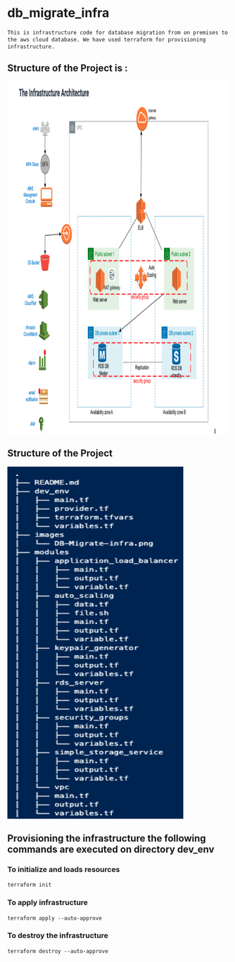 # db_migrate_infra

    This is infrastructure code for database migration from on premises to the aws cloud database. We have used terraform for provisioning infrastructure.

## Structure of the Project is :

<img src="images/db_migrate_infra.png" width="1000" height="800" alignment="center">

## Structure of the Project

<img src="images/project_structure.png" width="400" height="800" alignment="center">

## Provisioning the infrastructure the following commands are executed on directory dev_env

### To initialize and loads resources

    terraform init

### To apply infrastructure

    terraform apply --auto-approve

### To destroy the infrastructure

    terraform destroy --auto-approve
